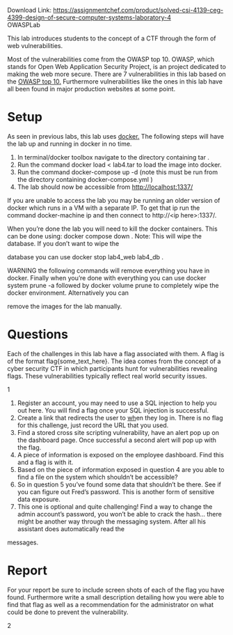 Download Link: https://assignmentchef.com/product/solved-csi-4139-ceg-4399-design-of-secure-computer-systems-laboratory-4
<br>
OWASPLab

This lab introduces students to the concept of a CTF through the form of web vulnerabilities.

Most of the vulnerabilities come from the OWASP top 10. OWASP, which stands for Open Web Application Security Project, is an project dedicated to making the web more secure. There are 7 vulnerabilities in this lab based on the <a href="https://www.owasp.org/index.php/Top_10_2013-Top_10">OWASP top 10</a><a href="https://www.owasp.org/index.php/Top_10_2013-Top_10">.</a> Furthermore vulnerabilities like the ones in this lab have all been found in major production websites at some point.

<h1>Setup</h1>

As seen in previous labs, this lab uses <a href="https://docs.docker.com/install/">docker</a><a href="https://docs.docker.com/install/">.</a> The following steps will have the lab up and running in docker in no time.

<ol>

 <li>In terminal/docker toolbox navigate to the directory containing tar .</li>

 <li>Run the command docker load &lt; lab4.tar to load the image into docker.</li>

 <li>Run the command docker-compose up -d (note this must be run from the directory containing docker-compose.yml )</li>

 <li>The lab should now be accessible from <a href="http://localhost:1337/">http://localhost:1337/</a></li>

</ol>

If you are unable to access the lab you may be running an older version of docker which runs in a VM with a separate IP. To get that ip run the command docker-machine ip and then connect to http://&lt;ip here&gt;:1337/.

When you’re done the lab you will need to kill the docker containers. This can be done using: docker compose down . Note: This will wipe the database. If you don’t want to wipe the

database you can use docker stop lab4_web lab4_db .

WARNING the following commands will remove everything you have in docker. Finally when you’re done with everything you can use docker system prune -a followed by docker volume prune to completely wipe the docker environment. Alternatively you can

remove the images for the lab manually.

<h1>Questions</h1>

Each of the challenges in this lab have a flag associated with them. A flag is of the format flag{some_text_here}. The idea comes from the concept of a cyber security CTF in which participants hunt for vulnerabilities revealing flags. These vulnerabilities typically reflect real world security issues.

1

<ol>

 <li>Register an account, you may need to use a SQL injection to help you out here. You will find a flag once your SQL injection is successful.</li>

 <li>Create a link that redirects the user to <a href="https://google.com/">w</a><a href="https://google.com/">h</a>en they log in. There is no flag for this challenge, just record the URL that you used.</li>

 <li>Find a stored cross site scripting vulnerability, have an alert pop up on the dashboard page. Once successful a second alert will pop up with the flag.</li>

 <li>A piece of information is exposed on the employee dashboard. Find this and a flag is with it.</li>

 <li>Based on the piece of information exposed in question 4 are you able to find a file on the system which shouldn’t be accessible?</li>

 <li>So in question 5 you’ve found some data that shouldn’t be there. See if you can figure out Fred’s password. This is another form of sensitive data exposure.</li>

 <li>This one is optional and quite challenging! Find a way to change the admin account’s password, you won’t be able to crack the hash… there might be another way through the messaging system. After all his assistant does automatically read the</li>

</ol>

messages.

<h1>Report</h1>

For your report be sure to include screen shots of each of the flag you have found. Furthermore write a small description detailing how you were able to find that flag as well as a recommendation for the administrator on what could be done to prevent the vulnerability.

2